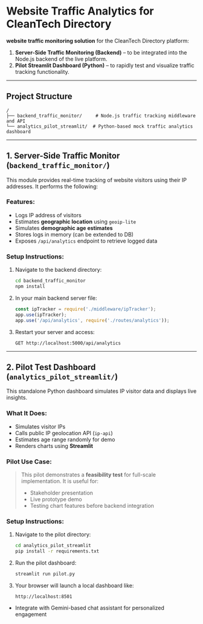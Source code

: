 # Website Traffic Analytics for CleanTech Directory

**website traffic monitoring solution** for the CleanTech Directory platform:

1. **Server-Side Traffic Monitoring (Backend)** – to be integrated into the Node.js backend of the live platform.
2. **Pilot Streamlit Dashboard (Python)** – to rapidly test and visualize traffic tracking functionality.

---

## Project Structure

```
/
├── backend_traffic_monitor/     # Node.js traffic tracking middleware and API
└── analytics_pilot_streamlit/  # Python-based mock traffic analytics dashboard
```

---

## 1. Server-Side Traffic Monitor (`backend_traffic_monitor/`)

This module provides real-time tracking of website visitors using their IP addresses. It performs the following:

### Features:
- Logs IP address of visitors
- Estimates **geographic location** using `geoip-lite`
- Simulates **demographic age estimates**
- Stores logs in memory (can be extended to DB)
- Exposes `/api/analytics` endpoint to retrieve logged data

### Setup Instructions:
1. Navigate to the backend directory:
   ```bash
   cd backend_traffic_monitor
   npm install
   ```

2. In your main backend server file:
   ```js
   const ipTracker = require('./middleware/ipTracker');
   app.use(ipTracker);
   app.use('/api/analytics', require('./routes/analytics'));
   ```

3. Restart your server and access:
   ```
   GET http://localhost:5000/api/analytics
   ```

---

## 2. Pilot Test Dashboard (`analytics_pilot_streamlit/`)

This standalone Python dashboard simulates IP visitor data and displays live insights.

### What It Does:
- Simulates visitor IPs
- Calls public IP geolocation API (`ip-api`)
- Estimates age range randomly for demo
- Renders charts using **Streamlit**

### Pilot Use Case:
> This pilot demonstrates a **feasibility test** for full-scale implementation. It is useful for:
> - Stakeholder presentation
> - Live prototype demo
> - Testing chart features before backend integration

### Setup Instructions:
1. Navigate to the pilot directory:
   ```bash
   cd analytics_pilot_streamlit
   pip install -r requirements.txt
   ```

2. Run the pilot dashboard:
   ```bash
   streamlit run pilot.py
   ```

3. Your browser will launch a local dashboard like:
   ```
   http://localhost:8501
   ```
- Integrate with Gemini-based chat assistant for personalized engagement
